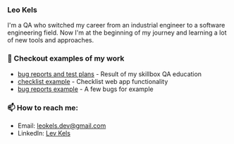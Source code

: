 ### Leo Kels

I'm a QA who switched my career from an industrial engineer to a software engineering field. 
Now I'm at the beginning of my journey and learning a lot of new tools and approaches.

### 👷 Checkout examples of my work

- [bug reports and test plans](https://shorturl.at/rQX45) - Result of my skillbox QA education
- [checklist example](https://shorturl.at/xCN26) - Checklist web app functionality
- [bug reports example](https://shorturl.at/de069) - A few bugs for example

### 📫 How to reach me:

- Email: [leokels.dev@gmail.com](mailto:leokels.dev@gmail.com)
- LinkedIn: [Lev Kels](https://www.linkedin.com/in/kelslev)
